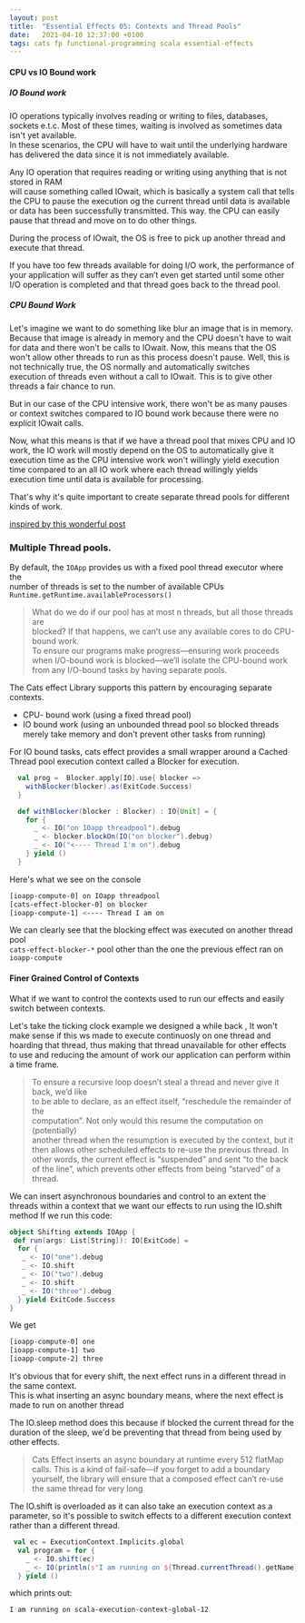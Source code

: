 ```yaml
---
layout: post
title:  "Essential Effects 05: Contexts and Thread Pools"
date:   2021-04-10 12:37:00 +0100
tags: cats fp functional-programming scala essential-effects
---
```


#### CPU vs IO Bound work

##### IO Bound work

IO operations typically involves reading or writing to files, databases, sockets e.t.c. Most of these times, waiting is involved as sometimes data isn't yet available.  
In these scenarios, the CPU will have to wait until the underlying hardware has delivered the data since it is not immediately available.

Any IO operation that requires reading or writing using anything that is not stored in RAM  
will cause something called IOwait, which is basically a system call that tells the CPU to pause the execution og the current thread until data is available or data has been successfully transmitted. This way. the CPU can easily pause that thread and move on to do other things.

During the process of IOwait, the OS is free to pick up another thread and execute that thread.  

If you have too few threads available for doing I/O work, the performance of your application will suffer as they can’t even get started until some other I/O operation is completed and that thread goes back to the thread pool.

##### CPU Bound Work

Let's imagine we want to do something like blur an image that is in memory. Because that image is already in memory and the CPU doesn't have to wait for data and there won't be calls to IOwait. Now, this means that the OS won't allow other threads to run as this process doesn't pause. Well, this is not technically true, the OS normally and automatically switches  
execution of threads even without a call to IOwait. This is to give other threads a fair chance to run.

But in our case of the CPU intensive work, there won't be as many pauses or context switches compared to IO bound work because there were no explicit IOwait calls.

Now, what this means is that if we have a thread pool that mixes CPU and IO work, the IO work will mostly depend on the OS to automatically give it execution time as the CPU intensive work won't willingly yield execution time compared to an all IO work where each thread willingly yields execution time until data is available for processing.

That's why it's quite important to create separate thread pools for different kinds of work.

[inspired by this wonderful post](https://www.hellsoft.se/understanding-cpu-and-i-o-bound-for-asynchronous-operations/)

### Multiple Thread pools.

By default, the `IOApp` provides us with a fixed pool thread executor where the  
number of threads is set to the number of available CPUs  
`Runtime.getRuntime.availableProcessors()`

> What do we do if our pool has at most n threads, but all those threads are  
> blocked? If that happens, we can’t use any available cores to do CPU-bound work.  
> To ensure our programs make progress—ensuring work proceeds when I/O-bound work is blocked—we’ll isolate the CPU-bound work from any I/O-bound tasks by having separate pools.

The Cats effect Library supports this pattern by encouraging separate contexts.

- CPU- bound work (using a fixed thread pool)
- IO bound work (using an unbounded thread pool so blocked threads merely take memory and don't prevent other tasks from running)

For IO bound tasks, cats effect provides a small wrapper around a Cached Thread pool execution context called a Blocker for execution.
```scala
  val prog =  Blocker.apply[IO].use{ blocker =>
    withBlocker(blocker).as(ExitCode.Success)
  }

  def withBlocker(blocker : Blocker) : IO[Unit] = {
    for {
      _ <- IO("on IOapp threadpool").debug
      _ <- blocker.blockOn(IO("on blocker").debug)
      _ <- IO("<---- Thread I'm on").debug
    } yield ()
  }
```

Here's what we see on the console

```bash
[ioapp-compute-0] on IOapp threadpool
[cats-effect-blocker-0] on blocker
[ioapp-compute-1] <---- Thread I am on
```

We can clearly see that the blocking effect was executed on another thread pool  
`cats-effect-blocker-*` pool other than the one the previous effect ran on `ioapp-compute`

#### Finer Grained Control of Contexts

What if we want to control the contexts used to run our effects and easily switch between contexts.

Let's take the ticking clock example we designed a while back , It won't make sense if this ws made to execute continuosly on one thread and hoarding that thread, thus making that thread unavailable for other effects to use and reducing the amount of work our application can perform within a time frame.

> To ensure a recursive loop doesn’t steal a thread and never give it back, we’d like  
> to be able to declare, as an effect itself, “reschedule the remainder of the  
> computation”. Not only would this resume the computation on (potentially)  
> another thread when the resumption is executed by the context, but it then allows other scheduled effects to re-use the previous thread. In other words, the current effect is “suspended” and sent “to the back of the line”, which prevents other effects from being “starved” of a thread.

We can insert asynchronous boundaries and control to an extent the threads within a context that we want our effects to run using the IO.shift method If we run this code:

```scala
object Shifting extends IOApp {
 def run(args: List[String]): IO[ExitCode] =
  for {
   _ <- IO("one").debug
   _ <- IO.shift
   _ <- IO("two").debug
   _ <- IO.shift
   _ <- IO("three").debug
  } yield ExitCode.Success
}
```


We get
```bash
[ioapp-compute-0] one
[ioapp-compute-1] two
[ioapp-compute-2] three
```

It's obvious that for every shift, the next effect runs in a different thread in the same context.  
This is what inserting an async boundary means, where the next effect is made to run on another thread

The IO.sleep method does this because if blocked the current thread for the duration of the sleep, we'd be preventing that thread from being used by other effects.

> Cats Effect inserts an async boundary at runtime every 512 flatMap calls. This is a kind of fail-safe—if you forget to add a boundary yourself, the library will ensure that a composed effect can’t re-use the same thread for very long

The IO.shift is overloaded as it can also take an execution context as a parameter, so it's possible to switch effects to a different execution context rather than a different thread.
```scala
 val ec = ExecutionContext.Implicits.global
  val program = for {
    _ <- IO.shift(ec)
    _ <- IO(println(s"I am running on ${Thread.currentThread().getName}"))
  } yield ()
```
which prints out:

`I am running on scala-execution-context-global-12`
